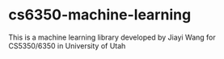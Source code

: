 # cs6350-machine-learning
This is a machine learning library developed by Jiayi Wang for CS5350/6350 in University of Utah
